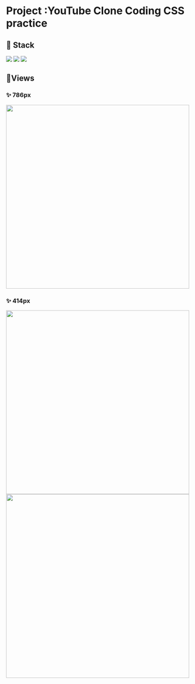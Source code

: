 # Project :YouTube Clone Coding **CSS** practice

## 🔨 Stack
<p>
<img src="https://img.shields.io/badge/Javascript-ffb13b?style=for-the-badge&logo=Javascript&logoColor=white"/>
<img src="https://img.shields.io/badge/HTML-e34f26?style=for-the-badge&logo=HTML5&logoColor=white"/>
<img src="https://img.shields.io/badge/CSS3-1572b6?style=for-the-badge&logo=CSS3&logoColor=white"/>
</p>

## 🔔Views

### :sparkles: 786px 
<img src="https://user-images.githubusercontent.com/68783317/108707981-2ac22000-7554-11eb-8963-50a602814b33.png" width="500px" />

### :sparkles: 414px
<img src="https://user-images.githubusercontent.com/68783317/108707991-2bf34d00-7554-11eb-8062-80526f724bb3.png" width="500px" />
<img src="https://user-images.githubusercontent.com/68783317/108707992-2c8be380-7554-11eb-89b3-a4467d7572a4.png" width="500px" />

